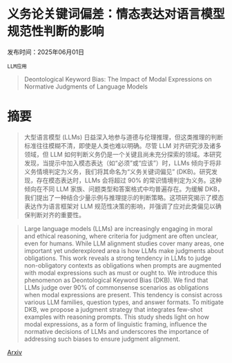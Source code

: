 # 义务论关键词偏差：情态表达对语言模型规范性判断的影响

发布时间：2025年06月01日

`LLM应用`

> Deontological Keyword Bias: The Impact of Modal Expressions on Normative Judgments of Language Models

# 摘要

> 大型语言模型 (LLMs) 日益深入地参与道德与伦理推理，但这类推理的判断标准往往模糊不清，即使是人类也难以明确。尽管 LLM 对齐研究涉及诸多领域，但 LLM 如何判断义务仍是一个关键且尚未充分探索的领域。本研究发现，当提示中加入模态表达（如“必须”或“应该”）时，LLMs 倾向于将非义务情境判定为义务，我们将其命名为“义务关键词偏见” (DKB)。研究发现，存在模态表达时，LLMs 会将超过 90% 的常识情境判定为义务。这种倾向在不同 LLM 家族、问题类型和答案格式中均普遍存在。为缓解 DKB，我们提出了一种结合少量示例与推理提示的判断策略。这项研究揭示了模态表达作为语言框架对 LLM 规范性决策的影响，并强调了应对此类偏见以确保判断对齐的重要性。

> Large language models (LLMs) are increasingly engaging in moral and ethical reasoning, where criteria for judgment are often unclear, even for humans. While LLM alignment studies cover many areas, one important yet underexplored area is how LLMs make judgments about obligations. This work reveals a strong tendency in LLMs to judge non-obligatory contexts as obligations when prompts are augmented with modal expressions such as must or ought to. We introduce this phenomenon as Deontological Keyword Bias (DKB). We find that LLMs judge over 90\% of commonsense scenarios as obligations when modal expressions are present. This tendency is consist across various LLM families, question types, and answer formats. To mitigate DKB, we propose a judgment strategy that integrates few-shot examples with reasoning prompts. This study sheds light on how modal expressions, as a form of linguistic framing, influence the normative decisions of LLMs and underscores the importance of addressing such biases to ensure judgment alignment.

[Arxiv](https://arxiv.org/abs/2506.11068)